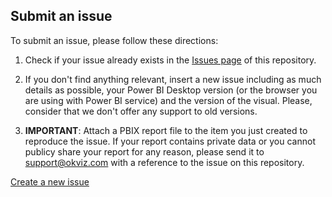 
## Submit an issue
To submit an issue, please follow these directions:

1. Check if your issue already exists in the [Issues page](../../issues) of this repository.

2. If you don't find anything relevant, insert a new issue including as much details as possible, your Power BI Desktop version (or the browser you are using with Power BI service) and the version of the visual. Please, consider that we don't offer any support to old versions.

3. **IMPORTANT**: Attach a PBIX report file to the item you just created to reproduce the issue. If your report contains private data or you cannot publicy share your report for any reason, please send it to support@okviz.com with a reference to the issue on this repository.

[Create a new issue](../../issues/new)
